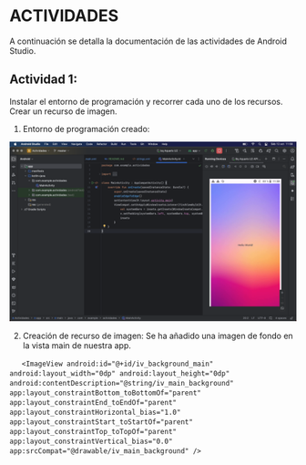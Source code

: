 # ACTIVIDADES
A continuación se detalla la documentación de las actividades de Android Studio.

## Actividad 1:
Instalar el entorno de programación y recorrer cada uno de los recursos. 
Crear un recurso de imagen.

1. Entorno de programación creado: 

![](readmeImages/entorno.png)

2. Creación de recurso de imagen:
Se ha añadido una imagen de fondo en la vista main de nuestra app.

`   <ImageView
   android:id="@+id/iv_background_main"
   android:layout_width="0dp"
   android:layout_height="0dp"
   android:contentDescription="@string/iv_main_background"
   app:layout_constraintBottom_toBottomOf="parent"
   app:layout_constraintEnd_toEndOf="parent"
   app:layout_constraintHorizontal_bias="1.0"
   app:layout_constraintStart_toStartOf="parent"
   app:layout_constraintTop_toTopOf="parent"
   app:layout_constraintVertical_bias="0.0"
   app:srcCompat="@drawable/iv_main_background" />`

